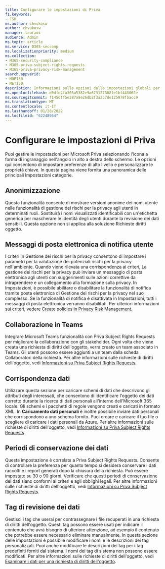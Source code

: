 ```yaml
---
title: Configurare le impostazioni di Priva
f1.keywords:
- CSH
ms.author: chvukosw
author: chvukosw
manager: laurawi
audience: Admin
ms.topic: article
ms.service: O365-seccomp
ms.localizationpriority: medium
ms.collection:
- M365-security-compliance
- M365-priva-subject-rights-requests
- M365-priva-privacy-risk-management
search.appverid:
- MOE150
- MET150
description: Informazioni sulle opzioni delle impostazioni globali per Microsoft Priva.
ms.openlocfilehash: d0dfe4fa303a5382e9a673127308fe1bf448062e
ms.sourcegitcommit: f145dff5e387a8e26db2f3a2c7de125978fbacc9
ms.translationtype: MT
ms.contentlocale: it-IT
ms.lasthandoff: 01/28/2022
ms.locfileid: "62248964"
---
```

# <a name="configure-priva-settings"></a>Configurare le impostazioni di Priva

Puoi gestire le impostazioni per Microsoft Priva selezionando l'icona a forma di ingranaggio nell'angolo in alto a destra dello schermo. Le opzioni qui consentono di impostare preferenze di alto livello e personalizzare le proprietà chiave. In questa pagina viene fornita una panoramica delle principali Impostazioni categorie.

## <a name="anonymization"></a>Anonimizzazione

Questa funzionalità consente di mostrare versioni anonime dei nomi utente nelle funzionalità di gestione dei rischi per la privacy agli utenti in determinati ruoli. Sostituirà i nomi visualizzati identificabili con un'etichetta generica per mascherare le identità degli utenti durante la revisione dei dati sensibili. Questa opzione non si applica alla soluzione Richieste diritti oggetto.

## <a name="user-notification-emails"></a>Messaggi di posta elettronica di notifica utente  

I criteri in Gestione dei rischi per la privacy consentono di impostare i parametri per la valutazione dei potenziali rischi per la privacy nell'ambiente. Quando viene rilevata una corrispondenza ai criteri, La gestione dei rischi per la privacy può inviare un messaggio di posta elettronica agli utenti con suggerimenti sulle azioni correttive da intraprendere e un collegamento alla formazione sulla privacy. In Impostazioni, è possibile abilitare o disabilitare la funzionalità di notifica tramite posta elettronica di Gestione dei rischi per la privacy nel suo complesso. Se la funzionalità di notifica è disattivata in Impostazioni, tutti i messaggi di posta elettronica verranno disabilitati. Per ulteriori informazioni sui criteri, vedere [Create policies in Privacy Risk Management](risk-management-policies.md).

## <a name="teams-collaboration"></a>Collaborazione in Teams  

Integrare Microsoft Teams funzionalità con Priva Subject Rights Requests per migliorare la collaborazione con gli stakeholder. Ogni volta che viene creata una richiesta di diritti dell'oggetto, verrà creato un team associato in Teams. Gli utenti possono essere aggiunti a un team dalla scheda Collaboratori della richiesta. Per altre informazioni sulle richieste di diritti dell'oggetto, vedi [Informazioni su Priva Subject Rights Requests](subject-rights-requests.md).

## <a name="data-matching"></a>Corrispondenza dati  

Utilizzare questa sezione per caricare schemi di dati che descrivono gli attributi degli interessati, che consentono di identificare l'oggetto dei dati corretto durante la ricerca di dati personali all'interno dell'Microsoft 365 locale. Gli schemi e i pacchetti di regole vengono creati e caricati in formato XML. In **Caricamento dati personali** è inoltre possibile inviare dati personali che corrispondono a uno schema fornito. Puoi creare e caricare il tuo file o scegliere di caricare i dati personali da Azure. Per altre informazioni sulle richieste di diritti dell'oggetto, vedi [Informazioni su Priva Subject Rights Requests](subject-rights-requests.md).

## <a name="data-retention-periods"></a>Periodi di conservazione dei dati

Questa impostazione è correlata a Priva Subject Rights Requests. Consente di controllare la preferenza per quanto tempo si desidera conservare i dati raccolti e i report generati dopo la chiusura della richiesta. Può essere impostato su 30 o 90 giorni. Verificare che questi periodi di conservazione dei dati siano conformi ai criteri e agli obblighi legali. Per altre informazioni sulle richieste di diritti dell'oggetto, vedi [Informazioni su Priva Subject Rights Requests](subject-rights-requests.md).

## <a name="data-review-tags"></a>Tag di revisione dei dati

Gestisci i tag che userai per contrassegnare i file recuperati in una richiesta di diritti dell'oggetto. Questi tag possono essere usati per indicare il contenuto che avrà bisogno di ulteriore attenzione, ad esempio il contenuto che potrebbe essere necessario eliminare manualmente. In questa sezione delle impostazioni è possibile modificare i nomi e le descrizioni dei tag personalizzati. Puoi anche modificare le descrizioni dei tag per i tag predefiniti forniti dal sistema. I nomi dei tag di sistema non possono essere modificati. Per altre informazioni sulle richieste di diritti dell'oggetto, vedi [Esaminare i dati per una richiesta di diritti dell'oggetto](subject-rights-requests-data-review.md#step-3-review-data).
